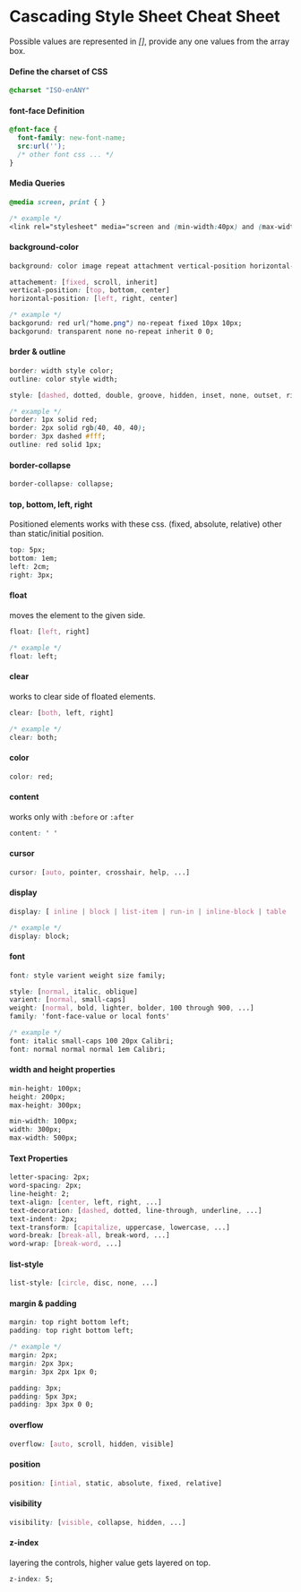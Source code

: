 # Cascading Style Sheet Cheat Sheet

Possible values are represented in _[]_, provide any one values from the array box.

#### Define the charset of CSS
```css
@charset "ISO-enANY"
```

#### font-face Definition
```css
@font-face {    
  font-family: new-font-name;    
  src:url('');    
  /* other font css ... */
}
```

#### Media Queries 
```css
@media screen, print { } 

/* example */
<link rel="stylesheet" media="screen and (min-width:40px) and (max-width:100px)" href="docPath.css"/>
```

#### background-color
```css
background: color image repeat attachment vertical-position horizontal-position;

attachement: [fixed, scroll, inherit]
vertical-position: [top, bottom, center]
horizontal-position: [left, right, center]

/* example */
backgorund: red url("home.png") no-repeat fixed 10px 10px;
backgorund: transparent none no-repeat inherit 0 0; 
```

#### brder & outline
```css
border: width style color;
outline: color style width;

style: [dashed, dotted, double, groove, hidden, inset, none, outset, ridge, solid]

/* example */
border: 1px solid red;
border: 2px solid rgb(40, 40, 40);
border: 3px dashed #fff;
outline: red solid 1px;
```

#### border-collapse
```css
border-collapse: collapse;
```

#### top, bottom, left, right 
Positioned elements works with these css. (fixed, absolute, relative) other than static/initial position.
```css
top: 5px;
bottom: 1em;
left: 2cm;
right: 3px;
```

#### float
moves the element to the given side.
```css
float: [left, right]

/* example */
float: left;
```

#### clear
works to clear side of floated elements.
```css
clear: [both, left, right]

/* example */
clear: both;
```

#### color
```css
color: red;
```

#### content
works only with `:before` or `:after`
```css
content: ' '
```

#### cursor
```css
cursor: [auto, pointer, crosshair, help, ...]
```

#### display
```css
display: [ inline | block | list-item | run-in | inline-block | table | inline-table | table-row-group | table-header-group | table-footer-group | table-row | table-column-group | tablecolumn | table-cell | table-caption | none | inherit ]

/* example */
display: block;
```

#### font
```css
font: style varient weight size family;

style: [normal, italic, oblique]
varient: [normal, small-caps]
weight: [normal, bold, lighter, bolder, 100 through 900, ...]
family: 'font-face-value or local fonts'

/* example */
font: italic small-caps 100 20px Calibri;
font: normal normal normal 1em Calibri;
```

#### width and height properties
```css
min-height: 100px;
height: 200px;
max-height: 300px;

min-width: 100px;
width: 300px;
max-width: 500px;
```

#### Text Properties
```css
letter-spacing: 2px;
word-spacing: 2px;
line-height: 2;
text-align: [center, left, right, ...]
text-decoration: [dashed, dotted, line-through, underline, ...]
text-indent: 2px;
text-transform: [capitalize, uppercase, lowercase, ...]
word-break: [break-all, break-word, ...]
word-wrap: [break-word, ...]
```

#### list-style
```css
list-style: [circle, disc, none, ...]
```

#### margin & padding
```css
margin: top right bottom left;
padding: top right bottom left;

/* example */
margin: 2px;
margin: 2px 3px;
margin: 3px 2px 1px 0;

padding: 3px;
padding: 5px 3px;
padding: 3px 3px 0 0;
```
#### overflow
```css
overflow: [auto, scroll, hidden, visible]
```

#### position
```css
position: [intial, static, absolute, fixed, relative]
```

#### visibility
```css
visibility: [visible, collapse, hidden, ...]
```

#### z-index
layering the controls, higher value gets layered on top.
```css
z-index: 5;
```


